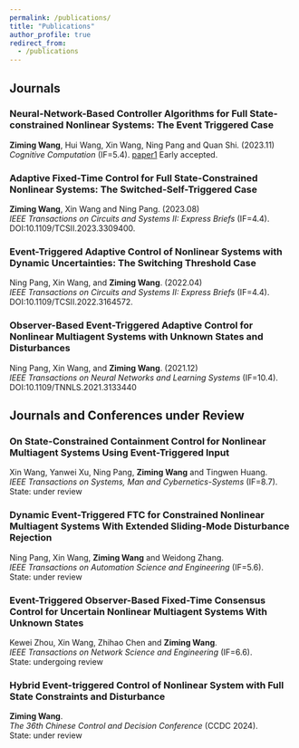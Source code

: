 ```yaml
---
permalink: /publications/
title: "Publications"
author_profile: true
redirect_from: 
  - /publications
---
```



## Journals
### Neural-Network-Based Controller Algorithms for Full State-constrained Nonlinear Systems: The Event Triggered Case
**Ziming Wang**, Hui Wang, Xin Wang, Ning Pang and Quan Shi. (2023.11)  
*Cognitive Computation* (IF=5.4).  [paper1](../assets/paper1.pdf)
Early accepted.

### Adaptive Fixed-Time Control for Full State-Constrained Nonlinear Systems: The Switched-Self-Triggered Case  
**Ziming Wang**, Xin Wang and Ning Pang. (2023.08)  
*IEEE Transactions on Circuits and Systems II: Express Briefs* (IF=4.4).  
DOI:10.1109/TCSII.2023.3309400.

### Event-Triggered Adaptive Control of Nonlinear Systems with Dynamic Uncertainties: The Switching Threshold Case  
Ning Pang, Xin Wang, and **Ziming Wang**. (2022.04)   
*IEEE Transactions on Circuits and Systems II: Express Briefs* (IF=4.4).  
DOI:10.1109/TCSII.2022.3164572.

### Observer-Based Event-Triggered Adaptive Control for Nonlinear Multiagent Systems with Unknown States and Disturbances  
Ning Pang, Xin Wang, and **Ziming Wang**. (2021.12)  
*IEEE Transactions on Neural Networks and Learning Systems* (IF=10.4).  
DOI:10.1109/TNNLS.2021.3133440

## Journals and Conferences under Review
### On State-Constrained Containment Control for Nonlinear Multiagent Systems Using Event-Triggered Input
Xin Wang, Yanwei Xu, Ning Pang, **Ziming Wang** and Tingwen Huang.  
*IEEE Transactions on Systems, Man and Cybernetics-Systems* (IF=8.7).  
State: under review

### Dynamic Event-Triggered FTC for Constrained Nonlinear Multiagent Systems With Extended Sliding-Mode Disturbance Rejection
Ning Pang, Xin Wang, **Ziming Wang** and Weidong Zhang.  
*IEEE Transactions on Automation Science and Engineering* (IF=5.6).  
State: under review

### Event-Triggered Observer-Based Fixed-Time Consensus Control for Uncertain Nonlinear Multiagent Systems With Unknown States
Kewei Zhou, Xin Wang, Zhihao Chen and **Ziming Wang**.  
*IEEE Transactions on Network Science and Engineering* (IF=6.6).  
State: undergoing review

### Hybrid Event-triggered Control of Nonlinear System with Full State Constraints and Disturbance
**Ziming Wang**.  
*The 36th Chinese Control and Decision Conference* (CCDC 2024).  
State: under review
